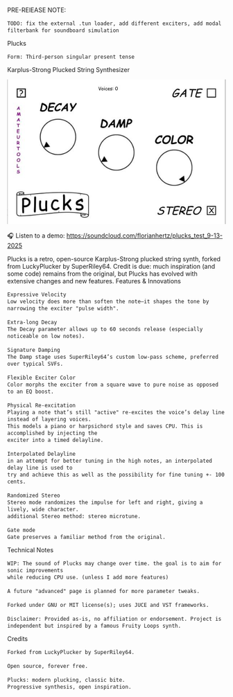 PRE-RElEASE NOTE:

    TODO: fix the external .tun loader, add different exciters, add modal filterbank for soundboard simulation

Plucks

    Form: Third-person singular present tense

Karplus-Strong Plucked String Synthesizer

<img width="600" alt="Plucks GUI" src="https://raw.githubusercontent.com/amateurtools/Plucks/refs/heads/main/PLUCKS.jpg" />

🎧 Listen to a demo: https://soundcloud.com/florianhertz/plucks_test_9-13-2025

Plucks is a retro, open-source Karplus-Strong plucked string synth, forked from LuckyPlucker by SuperRiley64.
Credit is due: much inspiration (and some code) remains from the original, but Plucks has evolved with extensive changes and new features.
Features & Innovations

    Expressive Velocity
    Low velocity does more than soften the note—it shapes the tone by narrowing the exciter "pulse width".

    Extra-long Decay
    The Decay parameter allows up to 60 seconds release (especially noticeable on low notes).

    Signature Damping
    The Damp stage uses SuperRiley64’s custom low-pass scheme, preferred over typical SVFs.

    Flexible Exciter Color
    Color morphs the exciter from a square wave to pure noise as opposed to an EQ boost.

    Physical Re-excitation
    Playing a note that’s still "active" re-excites the voice’s delay line instead of layering voices.
    This models a piano or harpsichord style and saves CPU. This is accomplished by injecting the
    exciter into a timed delayline.

    Interpolated Delayline
    in an attempt for better tuning in the high notes, an interpolated delay line is used to
    try and achieve this as well as the possibility for fine tuning +- 100 cents.

    Randomized Stereo
    Stereo mode randomizes the impulse for left and right, giving a lively, wide character.
    additional Stereo method: stereo microtune.

    Gate mode
    Gate preserves a familiar method from the original.

Technical Notes

    WIP: The sound of Plucks may change over time. the goal is to aim for sonic improvements
    while reducing CPU use. (unless I add more features)

    A future "advanced" page is planned for more parameter tweaks.

    Forked under GNU or MIT license(s); uses JUCE and VST frameworks.

    Disclaimer: Provided as-is, no affiliation or endorsement. Project is independent but inspired by a famous Fruity Loops synth.

Credits

    Forked from LuckyPlucker by SuperRiley64.

    Open source, forever free.

    Plucks: modern plucking, classic bite.
    Progressive synthesis, open inspiration.

